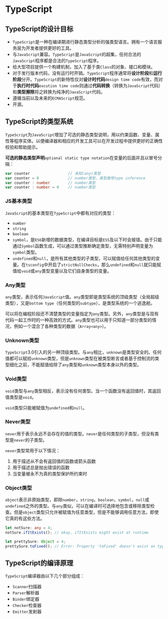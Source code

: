 # TypeScript

## TypeScript的设计目标

* `TypeScript`是一种在编译期进行静态类型分析的强类型语言。拥有一个语言服务层为开发者提供更好的工具。
* 与`JavaScript`兼容。`TypeScript`是`JavaScript`的超集，任何合法的`JavaScript`程序都是合法的`TypeScript`程序。
* 给大型项目提供一个构建机制，加入了基于类`Class`的对象、接口和模块。
* 对于发行版本代码，没有运行时开销。`TypeScript`程序通常将**设计阶段**和**运行阶段**分开。`TypeScript`的新特性仅对**设计时代码**`design time code`有效，而对于**执行时代码**`excution time code`则通过**代码转换**（转换为`JavaScript`代码）和**类型擦除**将之转换为纯净的`JavaScript`代码。
* 遵循当前以及未来的`ECMAScript`规范。
* 开源。

## TypeScript的类型系统

`TypeScript`为`JavaScript`增加了可选的静态类型说明，用以约束函数、变量、属性等程序实体。以便编译器和相应的开发工具可以在开发过程中提供更好的正确性校验和帮助提示。

**可选的静态类型声明**`optional static type notation`在变量的后面并且以冒号分隔：

```ts
var counter                 // 未知(any)类型
var counter = 0             // number类型，类型推导type inference
var counter : number        // number类型
var counter : number = 0    // number类型
```

### JS基本类型

`JavaScript`的基本类型在`TypeScript`中都有对应的类型：

* `number`
* `string`
* `boolean`
* `symbol`，是`ES6`新增的数据类型，在编译目标是`ES5`及以下时会报错。由于只能通过`Symbol`函数生成，可以通过类型推断确定类型，无需特别声明变量为`symbol`类型。
* `undefined`和`null`，是所有其他类型的子类型，可以赋值给任何其他类型的变量。在`tsconfig`中开启了`strictNullChecks`，那么`undefined`和`null`就只能赋值给`void`或`any`类型变量以及它们自身类型的变量。

### Any类型

`any`类型，表示任何`JavaScript`值。`any`类型即是类型系统的顶级类型（全局超级类型），又是`bottom type`（任何类型的`subtype`），是类型系统的一个逃逸舱。

可以将在编程阶段还不清楚类型的变量指定为`any`类型。另外，`any`类型是与现有代码一起工作时的一种高效的方式。`any`类型也可以用于只知道一部分类型的情况，例如一个混合了各种类型的数据（`Array<any>`）。

### Unknown类型

`TypeScript`3.0引入的另一种顶级类型。与`any`相比，`unknown`是类型安全的。任何值都可以赋给`unknown`类型，但是`unknown`类型在被类型断言或者基于控制流的类型细化之前，不能赋值给除了`any`类型和`unknown`类型本身以外的类型。

### Void类型

`void`类型与`any`类型相反，表示没有任何类型。当一个函数没有返回值时，其返回值类型是`void`。

`void`类型只能被赋值为`undefined`和`null`。

### Never类型

`never`用于表示永远不会存在的值的类型。`never`是任何类型的子类型，但没有类型是`never`的子类型。

`never`类型常用于以下情况：

1. 用于描述从不会有返回值的函数或箭头函数
2. 用于描述总是抛出错误的函数
3. 当变量被永不为真的类型保护所约束时

### Object类型

`object`表示非原始类型，即除`number`，`string`，`boolean`，`symbol`，`null`或`undefined`之外的类型。与`any`类似，可以在编译时可选择地包含或移除类型检查。但是`object`类型只允许被赋值为任意类型，但是不能够调用任意方法，即使它真的有这些方法。

```ts
let notSure: any = 4;
notSure.ifItExists(); // okay, ifItExists might exist at runtime

let prettySure: Object = 4;
prettySure.toFixed(); // Error: Property 'toFixed' doesn't exist on type 'Object'.
```

## TypeScript的编译原理

`TypeScript`编译器由以下几个部分组成：

* `Scanner`扫描器
* `Parser`解析器
* `Binder`绑定器
* `Checker`检查器
* `Emitter`发射器
